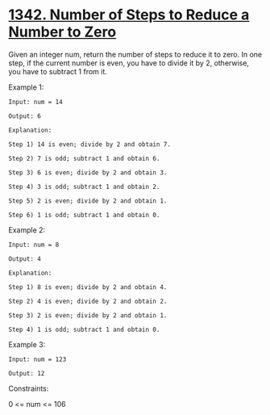 # [1342. Number of Steps to Reduce a Number to Zero](https://leetcode.com/problems/number-of-steps-to-reduce-a-number-to-zero/)

Given an integer num, return the number of steps to reduce it to zero.
In one step, if the current number is even, you have to divide it by 2, otherwise, you have to subtract 1 from it.



Example 1:
````text
Input: num = 14

Output: 6

Explanation:

Step 1) 14 is even; divide by 2 and obtain 7.

Step 2) 7 is odd; subtract 1 and obtain 6.

Step 3) 6 is even; divide by 2 and obtain 3.

Step 4) 3 is odd; subtract 1 and obtain 2.

Step 5) 2 is even; divide by 2 and obtain 1.

Step 6) 1 is odd; subtract 1 and obtain 0.
````
Example 2:
````text
Input: num = 8

Output: 4

Explanation:

Step 1) 8 is even; divide by 2 and obtain 4.

Step 2) 4 is even; divide by 2 and obtain 2.

Step 3) 2 is even; divide by 2 and obtain 1.

Step 4) 1 is odd; subtract 1 and obtain 0.
````
Example 3:
````text
Input: num = 123

Output: 12
````
Constraints:

0 <= num <= 106